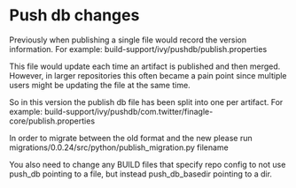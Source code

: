 Push db changes
===============

Previously when publishing a single file would record the version information.
For example: build-support/ivy/pushdb/publish.properties

This file would update each time an artifact is published and then merged. However,
in larger repositories this often became a pain point since multiple users might be
updating the file at the same time.

So in this version the publish db file has been split into one per artifact.
For example: build-support/ivy/pushdb/com.twitter/finagle-core/publish.properties

In order to migrate between the old format and the new please run
migrations/0.0.24/src/python/publish_migration.py filename

You also need to change any BUILD files that specify repo config to not use
push_db pointing to a file, but instead push_db_basedir pointing to a dir.